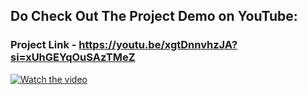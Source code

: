 ## Do Check Out The Project Demo on YouTube:

### Project Link - https://youtu.be/xgtDnnvhzJA?si=xUhGEYqOuSAzTMeZ

[![Watch the video](https://img.youtube.com/vi/xgtDnnvhzJA/0.jpg)](https://www.youtube.com/watch?v=xgtDnnvhzJA)
